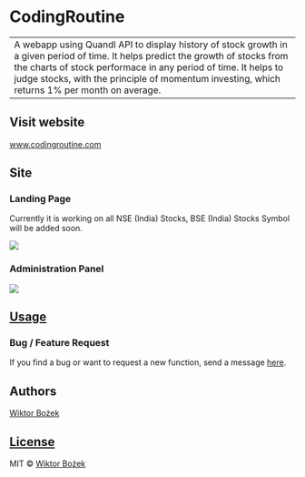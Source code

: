
# CodingRoutine
<table>
<tr>
<td>
  A webapp using Quandl API to display history of stock growth in a given period of time. It helps predict the growth of stocks from the  charts of stock performace in any period of time. It helps to judge stocks, with the principle of momentum investing, which returns 1% per month on average.
</td>
</tr>
</table>


## Visit website
www.codingroutine.com


## Site

### Landing Page
Currently it is working on all NSE (India) Stocks, BSE (India) Stocks Symbol will be added soon.

![](https://github.com/WiktorBK/CodingRoutine/assets/82653550/aa3f0d3c-a0ab-4199-bf18-36f6d29a346c)


### Administration Panel
![](https://github.com/WiktorBK/CodingRoutine/assets/82653550/abd9b6ed-1d39-4f03-b03d-111d2836ae18)


## [Usage](https://iharsh234.github.io/WebApp/) 


### Bug / Feature Request

If you find a bug or want to request a new function, send a message [here](https://www.codingroutine.com/contact).


## Authors
[Wiktor Bożek ](https://github.com/WiktorBk) 

## [License]([https://github.com/WiktorBk/codingroutine/LICENSE](https://github.com/WiktorBK/CodingRoutine/blob/main/LICENSE))

MIT © [Wiktor Bożek](https://github.com/WiktorBK)
